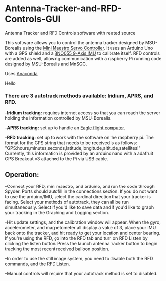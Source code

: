 # Antenna-Tracker-and-RFD-Controls-GUI
Antenna Tracker and RFD Controls software with related source

This software allows you to control the antenna tracker designed by MSU-Borealis using the [Mini Maestro Servo Controller](https://www.pololu.com/product/1354).
It uses an Arduino Uno with a GPS shield and a [BNO055 9-Axis IMU](https://learn.adafruit.com/adafruit-bno055-absolute-orientation-sensor/overview) to calibrate itself.
RFD controls are added as well, allowing communication with a raspberry Pi running code designed by MSU-Borealis and MnSGC.


Uses [Anaconda](https://www.continuum.io/)

Hello

### There are 3 autotrack methods available: Iridium, APRS, and RFD.

-**Iridium tracking:** requires internet access so that you can reach the server holding the information controlled by MSU-Borealis.

-**APRS tracking:** set up to handle an [Eagle flight computer](http://www.highaltitudescience.com/products/eagle-flight-computer).

-**RFD tracking:** set up to work with the software on the raspberry pi. The format for the GPS string that needs to be received is as follows: "GPS:hours,minutes,seconds,latitude,longitude,altitude,satellites!"
Currently, this information is provided by an arduino nano with a adafruit GPS Breakout v3 attached to the Pi via USB cable.


## Operation:

-Connect your RFD, mini maestro, and arduino, and run the code through Spyder. Ports should autofill in the connections section. If you do not want to use the arduino/IMU, select the cardinal direction that your tracker is facing.
Select your methods of autotrack, they can all be run simultaneously. Select if you'd like to save data and if you'd like to graph your tracking in the Graphing and Logging section.

-Hit update settings, and the calibration window will appear. When the gyro, accelerometer, and magnetometer all display a value of 3, place your IMU back onto the tracker, and hit ready to get your location and center bearing.
If you're using the RFD, go into the RFD tab and turn on RFD Listen by clicking the listen button. Press the launch antenna tracker button to begin tracking the most recent received balloon position.

-In order to use the still image system, you need to disable both the RFD commands, and the RFD Listen. 

-Manual controls will require that your autotrack method is set to disabled.
